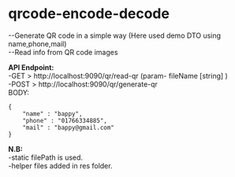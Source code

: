 # qrcode-encode-decode
--Generate QR code in a simple way (Here used demo DTO using name,phone,mail) <br />
--Read info from QR code images <br />

**API Endpoint:** <br />
-GET > http://localhost:9090/qr/read-qr (param- fileName [string] ) <br />
-POST > http://localhost:9090/qr/generate-qr <br />
BODY: <br />
```
{
	"name" : "bappy",
	"phone" : "01766334885",
	"mail" : "bappy@gmail.com"
}
```
**N.B:** <br />
-static filePath is used. <br />
-helper files added in res folder. <br />

